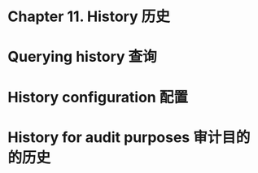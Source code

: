 # Chapter 11\. History 历史

# Querying history 查询

# History configuration 配置

# History for audit purposes 审计目的的历史